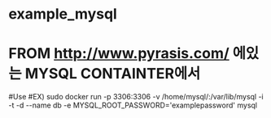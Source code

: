 # example_mysql
# FROM http://www.pyrasis.com/ 에있는 MYSQL CONTAINTER에서 
#Use
#EX) sudo docker run -p 3306:3306 -v /home/mysql/:/var/lib/mysql -i -t -d --name db -e MYSQL_ROOT_PASSWORD='examplepassword' mysql

